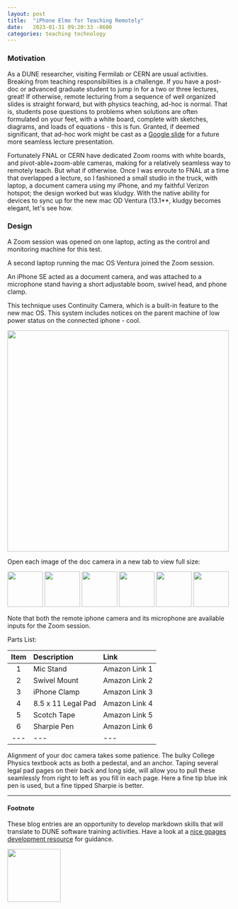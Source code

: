 ```yaml
---
layout: post
title:  "iPhone Elmo for Teaching Remotely"
date:   2023-01-31 09:20:33 -0600
categories: teaching technology
---
```


### Motivation

As a DUNE researcher, visiting Fermilab or CERN are usual activities. Breaking from teaching responsibilities is a challenge. If you have a post-doc or advanced graduate student to jump in for a two or three lectures, great! If otherwise, remote lecturing from a sequence of well organized slides is straight forward, but with physics teaching, ad-hoc is normal. That is, students pose questions to problems when solutions are often formulated on your feet, with a white board, complete with sketches, diagrams, and loads of equations - this is fun. Granted, if deemed significant, that ad-hoc work might be cast as a [Google slide][link-to-thermo-question] for a future more seamless lecture presentation.

Fortunately FNAL or CERN have dedicated Zoom rooms with white boards, and pivot-able+zoom-able cameras, making for a relatively seamless way to remotely teach. But what if otherwise. Once I was enroute to FNAL at a time that overlapped a lecture, so I fashioned a small studio in the truck, with laptop, a document camera using my iPhone, and my faithful Verizon hotspot; the design worked but was kludgy.  With the native ability for devices to sync up for the new mac OD Ventura (13.1**, kludgy becomes elegant, let's see how. 

### Design

A Zoom session was opened on one laptop, acting as the control and monitoring machine for this test.

A second laptop running the mac OS Ventura joined the Zoom session.

An iPhone SE acted as a document camera, and was attached to a microphone stand having a short adjustable boom, swivel head, and phone clamp.

This technique uses Continuity Camera, which is a built-in feature to the new mac OS. This system includes notices on the parent machine of low power status on the connected iphone - cool. 

<!--- Hard link --->
<!--- ![iPhone Elmo 1](/docs/assets/blog/img/iphone-elmo1.png) --->


<!--- use HTML tag to take advantage of sizing and eventually css --->
<img src="https://demuth.github.io/docs/assets/blog/img/iphone-elmo1.png" width="500">


Open each image  of the doc camera in a new tab to view full size:

<img src="https://demuth.github.io/docs/assets/blog/img/iphone-elmo2.png" width="80">
<img src="https://demuth.github.io/docs/assets/blog/img/iphone-elmo3.jpg" width="80"> 
<img src="https://demuth.github.io/docs/assets/blog/img/iphone-elmo5.jpg" width="80"> 
<img src="https://demuth.github.io/docs/assets/blog/img/iphone-elmo6.jpg" width="80">
<img src="https://demuth.github.io/docs/assets/blog/img/iphone-elmo7.jpg" width="80"> 
<img src="https://demuth.github.io/docs/assets/blog/img/iphone-elmo4.jpg" width="80">

Note that both the remote iphone camera and its microphone are available inputs for the Zoom session. 

Parts List:

|Item| Description | Link |
|:---:|:---|:---|
| 1 | Mic Stand | Amazon Link 1 |
| 2 | Swivel Mount | Amazon Link 2 |
| 3 | iPhone Clamp | Amazon Link 3 |
| 4 | 8.5 x 11 Legal Pad | Amazon Link 4 |
| 5 | Scotch Tape | Amazon Link 5 |
| 6 | Sharpie Pen | Amazon Link 6 |
| --- | --- | --- |

Alignment of your doc camera takes some patience. The bulky College Physics textbook acts as both a pedestal, and an anchor. Taping several legal pad pages on their back and long side, will allow you to pull these seamlessly from right to left as you fill in each page.  Here a fine tip blue ink pen is used, but a fine tipped Sharpie is better. 

___

#### Footnote

These blog entries are an opportunity to develop markdown skills that will translate to DUNE software training activities. Have a look at a [nice gpages development resource][tomcam-resource] for guidance.

<!--- ![Riding with the wind](/docs/assets/img/logo-riding1-small.png) <!--- hard link to top level img directory. It seems that creating this directory forced a deletion of the _site/ directory it looks like _site directory are automatically rebuilt each time there are changes --->

<img src="https://demuth.github.io/docs/assets/img/logo-riding1-small.png" width="120">



[tomcam-resource]: https://tomcam.github.io/least-github-pages/
[link-to-thermo-question]: https://docs.google.com/presentation/d/1Jm-pAFBoEI3XN1fRU-z8N5gPIyHQiKvHLsdO3ia83U4/edit#slide=id.g20259cad902_6_1
[jekyll-docs]: https://jekyllrb.com/docs/home
[jekyll-gh]:   https://github.com/jekyll/jekyll
[jekyll-talk]: https://talk.jekyllrb.com/
[useful-build1]: https://docs.github.com/en/pages/getting-started-with-github-pages/creating-a-github-pages-site
[useful-build2]: https://docs.github.com/en/pages/getting-started-with-github-pages/configuring-a-publishing-source-for-your-github-pages-site
